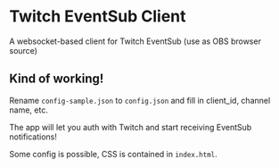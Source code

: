 # Twitch EventSub Client

A websocket-based client for Twitch EventSub (use as OBS browser source)

## Kind of working!

Rename `config-sample.json` to `config.json` and fill in client_id, channel name, etc.

The app will let you auth with Twitch and start receiving EventSub notifications!

Some config is possible, CSS is contained in `index.html`.
